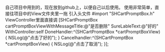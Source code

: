 自己项目中用到的，现在放到github上，以便自己以后使用。
使用非常简单，直接往项目中的View文件夹里一拖
引入头文件   #import "SHCartPromptBox.h"
ViewController里面直接调  [SHCartPromptBox cartPromptBoxViewWithMessageTitle:@"是否删除"
                                         SureLableText:@"好的"
                                        WithController:self
                                               DoneHandler:^(SHCartPromptBox *cartPromptBoxView) {
                                                   NSLog(@"点击了好的");
                                               }
                                         Cancelhandler:^(SHCartPromptBox *cartPromptBoxView) {
                                             NSLog(@"点击了取消");
     }];
